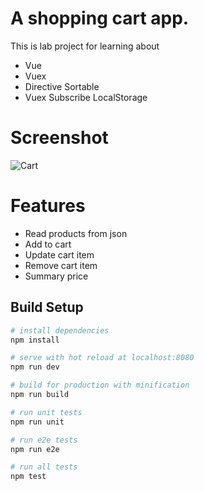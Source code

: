 # A shopping cart app.

This is lab project for learning about
- Vue
- Vuex
- Directive Sortable
- Vuex Subscribe LocalStorage

# Screenshot
![Cart](http://i.imgur.com/L1zcEnB.png)

# Features
- Read products from json
- Add to cart
- Update cart item
- Remove cart item
- Summary price

## Build Setup

``` bash
# install dependencies
npm install

# serve with hot reload at localhost:8080
npm run dev

# build for production with minification
npm run build

# run unit tests
npm run unit

# run e2e tests
npm run e2e

# run all tests
npm test
```
